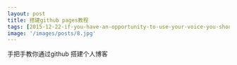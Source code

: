```yaml
---
layout: post
title: 搭建github pages教程
tags: [2015-12-22-if-you-have-an-opportunity-to-use-your-voice-you-should-use-it-all-the-time.markdown]
image: '/images/posts/8.jpg'
---
```

手把手教你通过github 搭建个人博客
